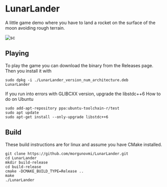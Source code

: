 # LunarLander
A little game demo where you have to land a rocket on the surface of the moon avoiding rough terrain.

![sc](https://user-images.githubusercontent.com/48750724/170862969-42539b7a-0ef7-499a-b604-8e66bad546e7.png)

## Playing

To play the game you can download the binary from the Releases page.
Then you install it with
```
sudo dpkg -i ./LunarLander_version_num_architecture.deb
LunarLander
```
If you run into errors with GLIBCXX version, upgrade the libstdc++6
How to do on Ubuntu
```
sudo add-apt-repository ppa:ubuntu-toolchain-r/test
sudo apt update
sudo apt-get install --only-upgrade libstdc++6
```

## Build

These build instructions are for linux and assume you have CMake installed.

```
git clone https://github.com/morgunovmi/LunarLander.git
cd LunarLander
mkdir build-release
cd build-release
cmake -DCMAKE_BUILD_TYPE=Release ..
make
./LunarLander
```
